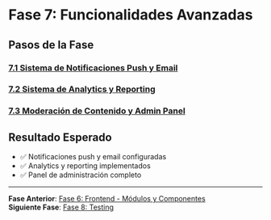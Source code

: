 # Fase 7: Funcionalidades Avanzadas

## Pasos de la Fase

### [7.1 Sistema de Notificaciones Push y Email](./step-7.1-notifications.md)

### [7.2 Sistema de Analytics y Reporting](./step-7.2-analytics.md)

### [7.3 Moderación de Contenido y Admin Panel](./step-7.3-moderation.md)

## Resultado Esperado

- ✅ Notificaciones push y email configuradas
- ✅ Analytics y reporting implementados
- ✅ Panel de administración completo

---

**Fase Anterior**: [Fase 6: Frontend - Módulos y Componentes](../fase-6-frontend-modules/README.md)  
**Siguiente Fase**: [Fase 8: Testing](../fase-8-testing/README.md)

